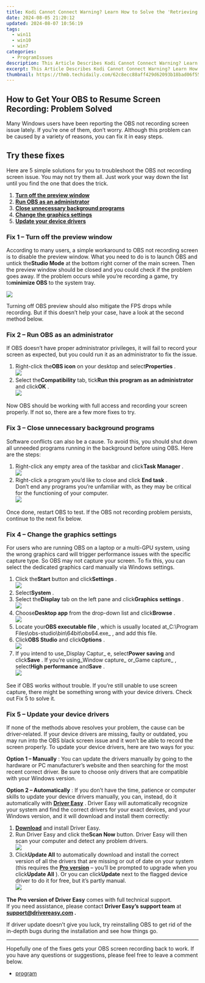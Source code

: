 ```yaml
---
title: Kodi Cannot Connect Warning? Learn How to Solve the 'Retrieving Directory' Problem
date: 2024-08-05 21:20:12
updated: 2024-08-07 10:56:19
tags:
  - win11
  - win10
  - win7
categories:
  - ProgramIssues
description: This Article Describes Kodi Cannot Connect Warning? Learn How to Solve the 'Retrieving Directory' Problem
excerpt: This Article Describes Kodi Cannot Connect Warning? Learn How to Solve the 'Retrieving Directory' Problem
thumbnail: https://thmb.techidaily.com/62c8ecc88aff429d62093b18bad06f55833353ec78e34142ed3c3e52ff3fe5e7.png
---
```


## How to Get Your OBS to Resume Screen Recording: Problem Solved

Many Windows users have been reporting the OBS not recording screen issue lately. If you’re one of them, don’t worry. Although this problem can be caused by a variety of reasons, you can fix it in easy steps.

## Try these fixes

 Here are 5 simple solutions for you to troubleshoot the OBS not recording screen issue. You may not try them all. Just work your way down the list until you find the one that does the trick.

1. [**Turn off the preview window**](https://tools.techidaily.com/drivereasy/download/)
2. [**Run OBS as an administrator**](https://tools.techidaily.com/drivereasy/download/)
3. [**Close unnecessary background programs**](https://tools.techidaily.com/drivereasy/download/)
4. [**Change the graphics settings**](https://tools.techidaily.com/drivereasy/download/)
5. **[Update your device drivers](https://tools.techidaily.com/drivereasy/download/)**

### Fix 1 – Turn off the preview window

 According to many users, a simple workaround to OBS not recording screen is to disable the preview window. What you need to do is to launch OBS and untick the**Studio Mode** at the bottom right corner of the main screen. Then the preview window should be closed and you could check if the problem goes away. If the problem occurs while you’re recording a game, try to**minimize OBS** to the system tray.

![](https://images.drivereasy.com/wp-content/uploads/2021/04/disable-preview-obs.jpg)

 Turning off OBS preview should also mitigate the FPS drops while recording. But if this doesn’t help your case, have a look at the second method below.

### Fix 2 – Run OBS as an administrator

 If OBS doesn’t have proper administrator privileges, it will fail to record your screen as expected, but you could run it as an administrator to fix the issue.

1. Right-click the**OBS icon** on your desktop and select**Properties** .  
![](https://images.drivereasy.com/wp-content/uploads/2021/03/run-as-administrator-1.jpg)
2. Select the**Compatibility** tab, tick**Run this program as an administrator** and click**OK** .  
![](https://images.drivereasy.com/wp-content/uploads/2021/04/run-obs-as-administrator.jpg)

 Now OBS should be working with full access and recording your screen properly. If not so, there are a few more fixes to try.

### Fix 3 – Close unnecessary background programs

 Software conflicts can also be a cause. To avoid this, you should shut down all unneeded programs running in the background before using OBS. Here are the steps:

1. Right-click any empty area of the taskbar and click**Task Manager** .  
![](https://images.drivereasy.com/wp-content/uploads/2021/04/ta-1.jpg)
2. Right-click a program you’d like to close and click **End task** .  
 Don’t end any programs you’re unfamiliar with, as they may be critical for the functioning of your computer.  
![](https://images.drivereasy.com/wp-content/uploads/2021/04/ta-3.jpg)

 Once done, restart OBS to test. If the OBS not recording problem persists, continue to the next fix below.

### Fix 4 – Change the graphics settings

 For users who are running OBS on a laptop or a multi-GPU system, using the wrong graphics card will trigger performance issues with the specific capture type. So OBS may not capture your screen. To fix this, you can select the dedicated graphics card manually via Windows settings.

1. Click the**Start** button and click**Settings** .  
![](https://images.drivereasy.com/wp-content/uploads/2021/04/change-graphics-settings-0.jpg)
2. Select**System** .
3. Select the**Display** tab on the left pane and click**Graphics** **settings** .  
![](https://images.drivereasy.com/wp-content/uploads/2021/04/change-graphics-settings-1.jpg)
4. Choose**Desktop app** from the drop-down list and click**Browse** .  
![](https://images.drivereasy.com/wp-content/uploads/2021/04/change-graphics-settings-2.jpg)
5. Locate your**OBS executable file** , which is usually located at_C:\\Program Files\\obs-studio\\bin\\64bit\\obs64.exe_ , and add this file.
6. Click**OBS Studio** and click**Options** .  
![](https://images.drivereasy.com/wp-content/uploads/2021/04/change-graphics-settings-3.jpg)
7. If you intend to use_Display Captur_ e, select**Power saving** and click**Save** . If you’re using_Window capture_ or_Game capture_ , select**High performance** and**Save** .  
![](https://images.drivereasy.com/wp-content/uploads/2021/04/change-graphics-settings-4.jpg)

 See if OBS works without trouble. If you’re still unable to use screen capture, there might be something wrong with your device drivers. Check out Fix 5 to solve it.

### Fix 5 – Update your device drivers

 If none of the methods above resolves your problem, the cause can be driver-related. If your device drivers are missing, faulty or outdated, you may run into the OBS black screen issue and it won’t be able to record the screen properly. To update your device drivers, here are two ways for you:

**Option 1 – Manually** : You can update the drivers manually by going to the hardware or PC manufacturer’s website and then searching for the most recent correct driver. Be sure to choose only drivers that are compatible with your Windows version.

**Option 2 – Automatically** : If you don’t have the time, patience or computer skills to update your device drivers manually, you can, instead, do it automatically with **[Driver Easy](https://tools.techidaily.com/drivereasy/download/)**  . Driver Easy will automatically recognize your system and find the correct drivers for your exact devices, and your Windows version, and it will download and install them correctly:

1. **[Download](https://tools.techidaily.com/drivereasy/download/)**  and install Driver Easy.
2. Run Driver Easy and click the**Scan Now** button. Driver Easy will then scan your computer and detect any problem drivers.  
![](https://images.drivereasy.com/wp-content/uploads/2021/04/de-borderless.jpg)
3. Click**Update All** to automatically download and install the correct version of all the drivers that are missing or out of date on your system (this requires the **[Pro version](https://tools.techidaily.com/drivereasy/download/)**  – you’ll be prompted to upgrade when you click**Update All** ). Or you can click**Update** next to the flagged device driver to do it for free, but it’s partly manual.  
![](https://images.drivereasy.com/wp-content/uploads/2021/02/update-all-de.jpg)

**The Pro version of Driver Easy** comes with full technical support.  
 If you need assistance, please contact **Driver Easy’s support team** at **[support@drivereasy.com](https://tools.techidaily.com/drivereasy/download/) .**

 If driver update doesn’t give you luck, try reinstalling OBS to get rid of the in-depth bugs during the installation and see how things go.

---

 Hopefully one of the fixes gets your OBS screen recording back to work. If you have any questions or suggestions, please feel free to leave a comment below.

* [program](https://tools.techidaily.com/drivereasy/download/)

<ins class="adsbygoogle"
     style="display:block"
     data-ad-format="autorelaxed"
     data-ad-client="ca-pub-7571918770474297"
     data-ad-slot="1223367746"></ins>



<ins class="adsbygoogle"
     style="display:block"
     data-ad-client="ca-pub-7571918770474297"
     data-ad-slot="8358498916"
     data-ad-format="auto"
     data-full-width-responsive="true"></ins>
